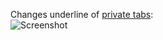 Changes underline of <a href="https://addons.mozilla.org/addon/private-tab/">private tabs</a>:
<br><img src="https://raw.github.com/Infocatcher/UserStyles/master/Private_Tab_underline/privateTabUnderline.png" alt="Screenshot" align="top">